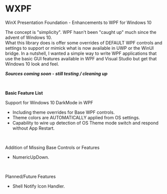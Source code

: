 # WXPF
WinX Presentation Foundation - Enhancements to WPF for Windows 10

The concept is "simplicity".  WPF hasn't been "caught up" much since the advent of Windows 10.  
What this library does is offer some overrides of DEFAULT WPF controls and settings to support or mimick what is now available in UWP or the WinUI bridge.  In a nutshell, I wanted a simple way to write WPF applications that use the basic GUI features available in WPF and Visual Studio but get that Windows 10 look and feel.  

***Sources coming soon - still testing / cleaning up***  

<br>

**Basic Feature List**

Support for Windows 10 DarkMode in WPF
- Including theme overrides for Base WPF controls.
- Theme colors are AUTOMATICALLY applied from OS settings.
- Capability to wire up detection of OS Theme mode switch and respond without App Restart.

<br>
    
Addition of Missing Base Controls or Features
- NumericUpDown.
  
<br>

Planned/Future Features
- Shell Notify Icon Handler.



